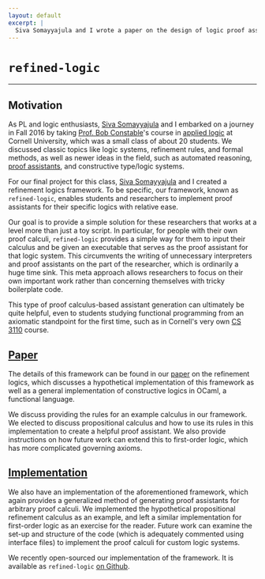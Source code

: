 ```yaml
---
layout: default
excerpt: |
  Siva Somayyajula and I wrote a paper on the design of logic proof assistants for our final project in CS 4860: Applied Logic in Fall 2016 at Cornell University. The details can be found on the website.
---
```


# `refined-logic`

----

## Motivation

As PL and logic enthusiasts, [Siva Somayyajula][siva] and I embarked on a journey
in Fall 2016 by taking [Prof. Bob Constable][constable]'s course in [applied logic][]
at Cornell University, which was a small class of about 20 students. We discussed
classic topics like logic systems, refinement rules, and formal methods, as well
as newer ideas in the field, such as automated reasoning, [proof assistants][nuprl],
and constructive type/logic systems.

For our final project for this class, [Siva Somayyajula][siva] and I created a
refinement logics framework. To be specific, our framework, known as `refined-logic`,
enables students and researchers to implement proof assistants for their specific
logics with relative ease.

Our goal is to provide a simple solution for these researchers that works at a
level more than just a toy script. In particular, for people with their own proof
calculi, `refined-logic` provides a simple way for them to input their calculus
and be given an executable that serves as the proof assistant for that logic system.
This circumvents the writing of unnecessary interpreters and proof assistants on
the part of the researcher, which is ordinarily a huge time sink. This meta approach
allows researchers to focus on their own important work rather than concerning
themselves with tricky boilerplate code.

This type of proof calculus-based assistant generation can ultimately be quite
helpful, even to students studying functional programming from an axiomatic
standpoint for the first time, such as in Cornell's very own [CS 3110][] course.

## [Paper][]

The details of this framework can be found in our [paper][] on the refinement
logics, which discusses a hypothetical implementation of this framework as well
as a general implementation of constructive logics in OCaml, a functional language.

We discuss providing the rules for an example calculus in our framework. We elected
to discuss propositional calculus and how to use its rules in this implementation
to create a helpful proof assistant. We also provide instructions on how future
work can extend this to first-order logic, which has more complicated governing
axioms.

## [Implementation][refined-logic]

We also have an implementation of the aforementioned framework, which again
provides a generalized method of generating proof assistants for arbitrary proof
calculi. We implemented the hypothetical propositional refinement calculus as an
example, and left a similar implementation for first-order logic as an exercise
for the reader. Future work can examine the set-up and structure of the code
(which is adequately commented using interface files) to implement the proof
calculi for custom logic systems.

We recently open-sourced our implementation of the framework. It is available as
`refined-logic` [on Github][refined-logic].

[constable]:     http://www.cs.cornell.edu/home/rc
[applied logic]: http://www.cs.cornell.edu/courses/cs4860/2016fa
[nuprl]:         http://www.nuprl.org
[siva]:          http://ssomayyajula.github.io
[refined-logic]: https://github.com/ssomayyajula/refined-logic
[cs 3110]:       http://www.cs.cornell.edu/courses/cs3110/2016sp
[paper]:         {{site.base}}/media/refined-logic.pdf
